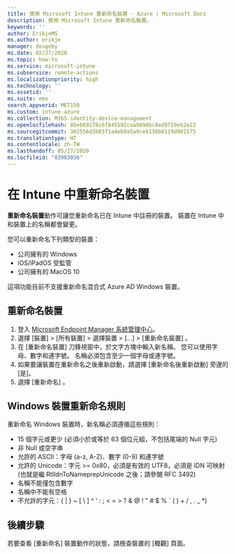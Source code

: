 ```yaml
---
title: 使用 Microsoft Intune 重新命名裝置 - Azure | Microsoft Docs
description: 使用 Microsoft Intune 重新命名裝置。
keywords: ''
author: ErikjeMS
ms.author: erikje
manager: dougeby
ms.date: 02/27/2020
ms.topic: how-to
ms.service: microsoft-intune
ms.subservice: remote-actions
ms.localizationpriority: high
ms.technology: ''
ms.assetid: ''
ms.suite: ems
search.appverid: MET150
ms.custom: intune-azure
ms.collection: M365-identity-device-management
ms.openlocfilehash: 8beb69178c6f845592caa9890bc8ed9759eb2e23
ms.sourcegitcommit: 302556d3b03f1a4eb9a5a9ce6138b8119d901575
ms.translationtype: HT
ms.contentlocale: zh-TW
ms.lasthandoff: 05/27/2020
ms.locfileid: "83983036"
---
```

# <a name="rename-a-device-in-intune"></a>在 Intune 中重新命名裝置

**重新命名裝置**動作可讓您重新命名已在 Intune 中註冊的裝置。 裝置在 Intune 中和裝置上的名稱都會變更。

您可以重新命名下列類型的裝置：
- 公司擁有的 Windows 
- iOS/iPadOS 受監管
- 公司擁有的 MacOS 10

這項功能目前不支援重新命名混合式 Azure AD Windows 裝置。

## <a name="rename-a-device"></a>重新命名裝置

1. 登入 [Microsoft Endpoint Manager 系統管理中心](https://go.microsoft.com/fwlink/?linkid=2109431)。
3. 選擇 [裝置]   > [所有裝置]  > 選擇裝置 > [...]   > [重新命名裝置]  。
4. 在 [重新命名裝置]  刀鋒視窗中，於文字方塊中輸入新名稱。 您可以使用字母、數字和連字號。 名稱必須包含至少一個字母或連字號。
5. 如果要讓裝置在重新命名之後重新啟動，請選擇 [重新命名後重新啟動] 旁邊的 [是]。
6. 選擇 [重新命名]  。

## <a name="windows-device-rename-rules"></a>Windows 裝置重新命名規則
重新命名 Windows 裝置時，新名稱必須遵循這些規則：
- 15 個字元或更少 (必須小於或等於 63 個位元組，不包括尾端的 Null 字元)
- 非 Null 或空字串
- 允許的 ASCII：字母 (a-z, A-Z)、數字 (0-9) 和連字號
- 允許的 Unicode：字元 >= 0x80，必須是有效的 UTF8，必須是 IDN 可映射 (也就是繼 RtlIdnToNameprepUnicode 之後；請參閱 RFC 3492)
- 名稱不能僅包含數字
- 名稱中不能有空格
- 不允許的字元：{ | } ~ [ \ ] ^ ' : ; < = > ? & @ ! " # $ % ` ( ) + / , . _ *)


## <a name="next-steps"></a>後續步驟

若要查看 [重新命名]  裝置動作的狀態，請檢查裝置的 [概觀]  頁面。
